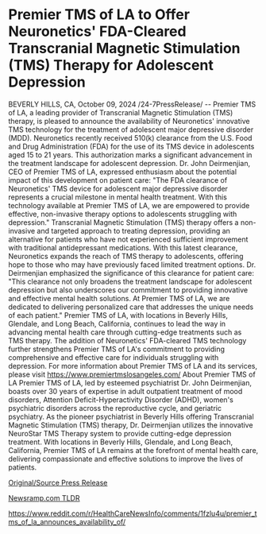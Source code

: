# Premier TMS of LA to Offer Neuronetics' FDA-Cleared Transcranial Magnetic Stimulation (TMS) Therapy for Adolescent Depression

BEVERLY HILLS, CA, October 09, 2024 /24-7PressRelease/ -- Premier TMS of LA, a leading provider of Transcranial Magnetic Stimulation (TMS) therapy, is pleased to announce the availability of Neuronetics' innovative TMS technology for the treatment of adolescent major depressive disorder (MDD). Neuronetics recently received 510(k) clearance from the U.S. Food and Drug Administration (FDA) for the use of its TMS device in adolescents aged 15 to 21 years.  This authorization marks a significant advancement in the treatment landscape for adolescent depression. Dr. John Deirmenjian, CEO of Premier TMS of LA, expressed enthusiasm about the potential impact of this development on patient care: "The FDA clearance of Neuronetics' TMS device for adolescent major depressive disorder represents a crucial milestone in mental health treatment. With this technology available at Premier TMS of LA, we are empowered to provide effective, non-invasive therapy options to adolescents struggling with depression."  Transcranial Magnetic Stimulation (TMS) therapy offers a non-invasive and targeted approach to treating depression, providing an alternative for patients who have not experienced sufficient improvement with traditional antidepressant medications. With this latest clearance, Neuronetics expands the reach of TMS therapy to adolescents, offering hope to those who may have previously faced limited treatment options.  Dr. Deirmenjian emphasized the significance of this clearance for patient care: "This clearance not only broadens the treatment landscape for adolescent depression but also underscores our commitment to providing innovative and effective mental health solutions. At Premier TMS of LA, we are dedicated to delivering personalized care that addresses the unique needs of each patient."  Premier TMS of LA, with locations in Beverly Hills, Glendale, and Long Beach, California, continues to lead the way in advancing mental health care through cutting-edge treatments such as TMS therapy. The addition of Neuronetics' FDA-cleared TMS technology further strengthens Premier TMS of LA's commitment to providing comprehensive and effective care for individuals struggling with depression.  For more information about Premier TMS of LA and its services, please visit https://www.premiertmslosangeles.com/  About Premier TMS of LA  Premier TMS of LA, led by esteemed psychiatrist Dr. John Deirmenjian, boasts over 30 years of expertise in adult outpatient treatment of mood disorders, Attention Deficit-Hyperactivity Disorder (ADHD), women's psychiatric disorders across the reproductive cycle, and geriatric psychiatry. As the pioneer psychiatrist in Beverly Hills offering Transcranial Magnetic Stimulation (TMS) therapy, Dr. Deirmenjian utilizes the innovative NeuroStar TMS Therapy system to provide cutting-edge depression treatment. With locations in Beverly Hills, Glendale, and Long Beach, California, Premier TMS of LA remains at the forefront of mental health care, delivering compassionate and effective solutions to improve the lives of patients. 

[Original/Source Press Release](https://www.24-7pressrelease.com/press-release/515086/premier-tms-of-la-to-offer-neuronetics-fda-cleared-transcranial-magnetic-stimulation-tms-therapy-for-adolescent-depression)
                    

[Newsramp.com TLDR](None) 

https://www.reddit.com/r/HealthCareNewsInfo/comments/1fzlu4u/premier_tms_of_la_announces_availability_of/
